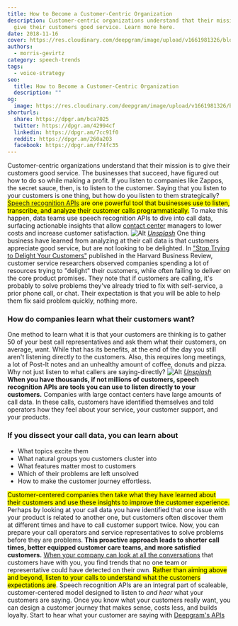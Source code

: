 ```yaml
---
title: How to Become a Customer-Centric Organization
description: Customer-centric organizations understand that their mission is to
  give their customers good service. Learn more here.
date: 2018-11-16
cover: https://res.cloudinary.com/deepgram/image/upload/v1661981326/blog/how-to-become-a-customer-centric-organization/how-to-become-customer-centric%402x.jpg
authors:
  - morris-gevirtz
category: speech-trends
tags:
  - voice-strategy
seo:
  title: How to Become a Customer-Centric Organization
  description: ""
og:
  image: https://res.cloudinary.com/deepgram/image/upload/v1661981326/blog/how-to-become-a-customer-centric-organization/how-to-become-customer-centric%402x.jpg
shorturls:
  share: https://dpgr.am/bca7025
  twitter: https://dpgr.am/42994cf
  linkedin: https://dpgr.am/7cc91f0
  reddit: https://dpgr.am/260a203
  facebook: https://dpgr.am/f74fc35
---
```


Customer-centric organizations understand that their mission is to give their customers good service. The businesses that succeed, have figured out how to do so while making a profit. If you listen to companies like Zappos, the secret sauce, then, is to listen to the customer. Saying that you listen to your customers is one thing, but how do you listen to them strategically? <mark>[Speech recognition APIs](https://www.deepgram.com/) are one powerful tool that businesses use to listen, transcribe, and analyze their customer calls programmatically.</mark> To make this happen, data teams use speech recognition APIs to dive into call data, surfacing actionable insights that allow [contact center](https://deepgram.com/solutions/contact-centers/) managers to lower costs and increase customer satisfaction. ![Alt](https://res.cloudinary.com/deepgram/image/upload/v1661976764/blog/how-to-become-a-customer-centric-organization/tanialee-gonzalez-791790-unsplash.jpg) _[Unsplash](https://unsplash.com/photos/rDs8xeljOwc)_ One thing business have learned from analyzing at their call data is that customers appreciate good service, but are not looking to be delighted. In ["Stop Trying to Delight Your Customers"](https://hbr.org/2010/07/stop-trying-to-delight-your-customers) published in the Harvard Business Review, customer service researchers observed companies spending a lot of resources trying to "delight" their customers, while often failing to deliver on the core product promises. They note that if customers are calling, it's probably to solve problems they've already tried to fix with self-service, a prior phone call, or chat. Their expectation is that you will be able to help them fix said problem quickly, nothing more.

### How do companies learn what their customers want?

One method to learn what it is that your customers are thinking is to gather 50 of your best call representatives and ask them what their customers, on average, want. While that has its benefits, at the end of the day you still aren't listening directly to the customers. Also, this requires long meetings, a lot of Post-It notes and an unhealthy amount of coffee, donuts and pizza. Why not just listen to what callers are saying-directly? ![Alt](https://res.cloudinary.com/deepgram/image/upload/v1661976765/blog/how-to-become-a-customer-centric-organization/roman-kraft-669711-unsplash.jpg) _[Unsplash](https://images.unsplash.com/photo-1526547319484-63dce467060b?ixlib=rb-0.3.5&ixid=eyJhcHBfaWQiOjEyMDd9&s=8afae1b017a419d306cbf2605def0b55&auto=format&fit=crop&w=800&q=60)_ **When you have thousands, if not millions of customers, speech recognition APIs are tools you can use to listen directly to your customers.** Companies with large contact centers have large amounts of call data. In these calls, customers have identified themselves and told operators how they feel about your service, your customer support, and your products.

### If you dissect your call data, you can learn about

*   What topics excite them
*   What natural groups you customers cluster into
*   What features matter most to customers
*   Which of their problems are left unsolved
*   How to make the customer journey effortless.

<mark>Customer-centered companies then take what they have learned about their customers and use these insights to improve the customer experience.</mark> Perhaps by looking at your call data you have identified that one issue with your product is related to another one, but customers often discover them at different times and have to call customer support twice. Now, you can prepare your call operators and service representatives to solve problems before they are problems. **This proactive approach leads to shorter call times, better equipped customer care teams, and more satisfied customers.** [When your company can look at all the conversations](https://blog.deepgram.com/customer-story-rideshare-smartrhino-deepgram/) that customers have with you, you find trends that no one team or representative could have detected on their own. <mark>Rather than aiming above and beyond, listen to your calls to understand what the customers expectations are</mark>. Speech recognition APIs are an integral part of scaleable, customer-centered model designed to listen to _and hear_ what your customers are saying. Once you know what your customers really want, you can design a customer journey that makes sense, costs less, and builds loyalty. Start to hear what your customer are saying with [Deepgram's APIs](https://developers.deepgram.com/)
